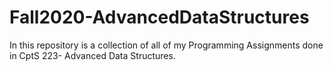 # Fall2020-AdvancedDataStructures

In this repository is a collection of all of my Programming Assignments done
in CptS 223- Advanced Data Structures.
